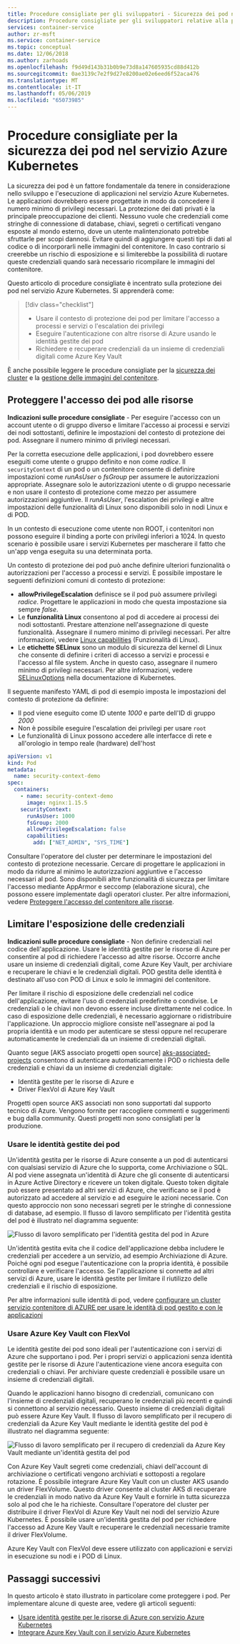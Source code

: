 ```yaml
---
title: Procedure consigliate per gli sviluppatori - Sicurezza dei pod nel servizio Azure Kubernetes
description: Procedure consigliate per gli sviluppatori relative alla protezione dei pod nel servizio Azure Kubernetes
services: container-service
author: zr-msft
ms.service: container-service
ms.topic: conceptual
ms.date: 12/06/2018
ms.author: zarhoads
ms.openlocfilehash: f9d49d143b31b0b9e73d8a147605935cd88d412b
ms.sourcegitcommit: 0ae3139c7e2f9d27e8200ae02e6eed6f52aca476
ms.translationtype: MT
ms.contentlocale: it-IT
ms.lasthandoff: 05/06/2019
ms.locfileid: "65073985"
---
```

# <a name="best-practices-for-pod-security-in-azure-kubernetes-service-aks"></a>Procedure consigliate per la sicurezza dei pod nel servizio Azure Kubernetes

La sicurezza dei pod è un fattore fondamentale da tenere in considerazione nello sviluppo e l'esecuzione di applicazioni nel servizio Azure Kubernetes. Le applicazioni dovrebbero essere progettate in modo da concedere il numero minimo di privilegi necessari. La protezione dei dati privati è la principale preoccupazione dei clienti. Nessuno vuole che credenziali come stringhe di connessione di database, chiavi, segreti o certificati vengano esposte al mondo esterno, dove un utente malintenzionato potrebbe sfruttarle per scopi dannosi. Evitare quindi di aggiungere questi tipi di dati al codice o di incorporarli nelle immagini del contenitore. In caso contrario si creerebbe un rischio di esposizione e si limiterebbe la possibilità di ruotare queste credenziali quando sarà necessario ricompilare le immagini del contenitore.

Questo articolo di procedure consigliate è incentrato sulla protezione dei pod nel servizio Azure Kubernetes. Si apprenderà come:

> [!div class="checklist"]
> * Usare il contesto di protezione dei pod per limitare l'accesso a processi e servizi o l'escalation dei privilegi
> * Eseguire l'autenticazione con altre risorse di Azure usando le identità gestite dei pod
> * Richiedere e recuperare credenziali da un insieme di credenziali digitali come Azure Key Vault

È anche possibile leggere le procedure consigliate per la [sicurezza dei cluster][best-practices-cluster-security] e la [gestione delle immagini del contenitore][best-practices-container-image-management].

## <a name="secure-pod-access-to-resources"></a>Proteggere l'accesso dei pod alle risorse

**Indicazioni sulle procedure consigliate** - Per eseguire l'accesso con un account utente o di gruppo diverso e limitare l'accesso ai processi e servizi dei nodi sottostanti, definire le impostazioni del contesto di protezione dei pod. Assegnare il numero minimo di privilegi necessari.

Per la corretta esecuzione delle applicazioni, i pod dovrebbero essere eseguiti come utente o gruppo definito e non come *radice*. Il `securityContext` di un pod o un contenitore consente di definire impostazioni come *runAsUser* o *fsGroup* per assumere le autorizzazioni appropriate. Assegnare solo le autorizzazioni utente o di gruppo necessarie e non usare il contesto di protezione come mezzo per assumere autorizzazioni aggiuntive. Il *runAsUser*, l'escalation dei privilegi e altre impostazioni delle funzionalità di Linux sono disponibili solo in nodi Linux e di POD.

In un contesto di esecuzione come utente non ROOT, i contenitori non possono eseguire il binding a porte con privilegi inferiori a 1024. In questo scenario è possibile usare i servizi Kubernetes per mascherare il fatto che un'app venga eseguita su una determinata porta.

Un contesto di protezione dei pod può anche definire ulteriori funzionalità o autorizzazioni per l'accesso a processi e servizi. È possibile impostare le seguenti definizioni comuni di contesto di protezione:

* **allowPrivilegeEscalation** definisce se il pod può assumere privilegi *radice*. Progettare le applicazioni in modo che questa impostazione sia sempre *false*.
* Le **funzionalità Linux** consentono al pod di accedere ai processi dei nodi sottostanti. Prestare attenzione nell'assegnazione di queste funzionalità. Assegnare il numero minimo di privilegi necessari. Per altre informazioni, vedere [Linux capabilities][linux-capabilities] (Funzionalità di Linux).
* Le **etichette SELinux** sono un modulo di sicurezza del kernel di Linux che consente di definire i criteri di accesso a servizi e processi e l'accesso al file system. Anche in questo caso, assegnare il numero minimo di privilegi necessari. Per altre informazioni, vedere [SELinuxOptions][selinux-labels] nella documentazione di Kubernetes.

Il seguente manifesto YAML di pod di esempio imposta le impostazioni del contesto di protezione da definire:

* Il pod viene eseguito come ID utente *1000* e parte dell'ID di gruppo *2000*
* Non è possibile eseguire l'escalation dei privilegi per usare `root`
* Le funzionalità di Linux possono accedere alle interfacce di rete e all'orologio in tempo reale (hardware) dell'host

```yaml
apiVersion: v1
kind: Pod
metadata:
  name: security-context-demo
spec:
  containers:
    - name: security-context-demo
      image: nginx:1.15.5
    securityContext:
      runAsUser: 1000
      fsGroup: 2000
      allowPrivilegeEscalation: false
      capabilities:
        add: ["NET_ADMIN", "SYS_TIME"]
```

Consultare l'operatore del cluster per determinare le impostazioni del contesto di protezione necessarie. Cercare di progettare le applicazioni in modo da ridurre al minimo le autorizzazioni aggiuntive e l'accesso necessari al pod. Sono disponibili altre funzionalità di sicurezza per limitare l'accesso mediante AppArmor e seccomp (elaborazione sicura), che possono essere implementate dagli operatori cluster. Per altre informazioni, vedere [Proteggere l'accesso del contenitore alle risorse][apparmor-seccomp].

## <a name="limit-credential-exposure"></a>Limitare l'esposizione delle credenziali

**Indicazioni sulle procedure consigliate** - Non definire credenziali nel codice dell'applicazione. Usare le identità gestite per le risorse di Azure per consentire al pod di richiedere l'accesso ad altre risorse. Occorre anche usare un insieme di credenziali digitali, come Azure Key Vault, per archiviare e recuperare le chiavi e le credenziali digitali. POD gestita delle identità è destinato all'uso con POD di Linux e solo le immagini del contenitore.

Per limitare il rischio di esposizione delle credenziali nel codice dell'applicazione, evitare l'uso di credenziali predefinite o condivise. Le credenziali o le chiavi non devono essere incluse direttamente nel codice. In caso di esposizione delle credenziali, è necessario aggiornare o ridistribuire l'applicazione. Un approccio migliore consiste nell'assegnare ai pod la propria identità e un modo per autenticare se stessi oppure nel recuperare automaticamente le credenziali da un insieme di credenziali digitali.

Quanto segue [AKS associato progetti open source] [ aks-associated-projects] consentono di autenticare automaticamente i POD o richiesta delle credenziali e chiavi da un insieme di credenziali digitale:

* Identità gestite per le risorse di Azure e
* Driver FlexVol di Azure Key Vault

Progetti open source AKS associati non sono supportati dal supporto tecnico di Azure. Vengono fornite per raccogliere commenti e suggerimenti e bug dalla community. Questi progetti non sono consigliati per la produzione.

### <a name="use-pod-managed-identities"></a>Usare le identità gestite dei pod

Un'identità gestita per le risorse di Azure consente a un pod di autenticarsi con qualsiasi servizio di Azure che lo supporta, come Archiviazione o SQL. Al pod viene assegnata un'identità di Azure che gli consente di autenticarsi in Azure Active Directory e ricevere un token digitale. Questo token digitale può essere presentato ad altri servizi di Azure, che verificano se il pod è autorizzato ad accedere al servizio e ad eseguire le azioni necessarie. Con questo approccio non sono necessari segreti per le stringhe di connessione di database, ad esempio. Il flusso di lavoro semplificato per l'identità gestita del pod è illustrato nel diagramma seguente:

![Flusso di lavoro semplificato per l'identità gestita del pod in Azure](media/developer-best-practices-pod-security/basic-pod-identity.png)

Un'identità gestita evita che il codice dell'applicazione debba includere le credenziali per accedere a un servizio, ad esempio Archiviazione di Azure. Poiché ogni pod esegue l'autenticazione con la propria identità, è possibile controllare e verificare l'accesso. Se l'applicazione si connette ad altri servizi di Azure, usare le identità gestite per limitare il riutilizzo delle credenziali e il rischio di esposizione.

Per altre informazioni sulle identità di pod, vedere [configurare un cluster servizio contenitore di AZURE per usare le identità di pod gestito e con le applicazioni][aad-pod-identity]

### <a name="use-azure-key-vault-with-flexvol"></a>Usare Azure Key Vault con FlexVol

Le identità gestite dei pod sono ideali per l'autenticazione con i servizi di Azure che supportano i pod. Per i propri servizi o applicazioni senza identità gestite per le risorse di Azure l'autenticazione viene ancora eseguita con credenziali o chiavi. Per archiviare queste credenziali è possibile usare un insieme di credenziali digitali.

Quando le applicazioni hanno bisogno di credenziali, comunicano con l'insieme di credenziali digitali, recuperano le credenziali più recenti e quindi si connettono al servizio necessario. Questo insieme di credenziali digitali può essere Azure Key Vault. Il flusso di lavoro semplificato per il recupero di credenziali da Azure Key Vault mediante le identità gestite del pod è illustrato nel diagramma seguente:

![Flusso di lavoro semplificato per il recupero di credenziali da Azure Key Vault mediante un'identità gestita del pod](media/developer-best-practices-pod-security/basic-key-vault-flexvol.png)

Con Azure Key Vault segreti come credenziali, chiavi dell'account di archiviazione o certificati vengono archiviati e sottoposti a regolare rotazione. È possibile integrare Azure Key Vault con un cluster AKS usando un driver FlexVolume. Questo driver consente al cluster AKS di recuperare le credenziali in modo nativo da Azure Key Vault e fornirle in tutta sicurezza solo al pod che le ha richieste. Consultare l'operatore del cluster per distribuire il driver FlexVol di Azure Key Vault nei nodi del servizio Azure Kubernetes. È possibile usare un'identità gestita del pod per richiedere l'accesso ad Azure Key Vault e recuperare le credenziali necessarie tramite il driver FlexVolume.

Azure Key Vault con FlexVol deve essere utilizzato con applicazioni e servizi in esecuzione su nodi e i POD di Linux.

## <a name="next-steps"></a>Passaggi successivi

In questo articolo è stato illustrato in particolare come proteggere i pod. Per implementare alcune di queste aree, vedere gli articoli seguenti:

* [Usare identità gestite per le risorse di Azure con servizio Azure Kubernetes][aad-pod-identity]
* [Integrare Azure Key Vault con il servizio Azure Kubernetes][aks-keyvault-flexvol]

<!-- EXTERNAL LINKS -->
[aad-pod-identity]: https://github.com/Azure/aad-pod-identity#demo-pod
[aks-keyvault-flexvol]: https://github.com/Azure/kubernetes-keyvault-flexvol
[linux-capabilities]: http://man7.org/linux/man-pages/man7/capabilities.7.html
[selinux-labels]: https://kubernetes.io/docs/reference/generated/kubernetes-api/v1.12/#selinuxoptions-v1-core
[aks-associated-projects]: https://github.com/Azure/AKS/blob/master/previews.md#associated-projects

<!-- INTERNAL LINKS -->
[best-practices-cluster-security]: operator-best-practices-cluster-security.md
[best-practices-container-image-management]: operator-best-practices-container-image-management.md
[aks-pod-identities]: operator-best-practices-identity.md#use-pod-identities
[apparmor-seccomp]: operator-best-practices-cluster-security.md#secure-container-access-to-resources
